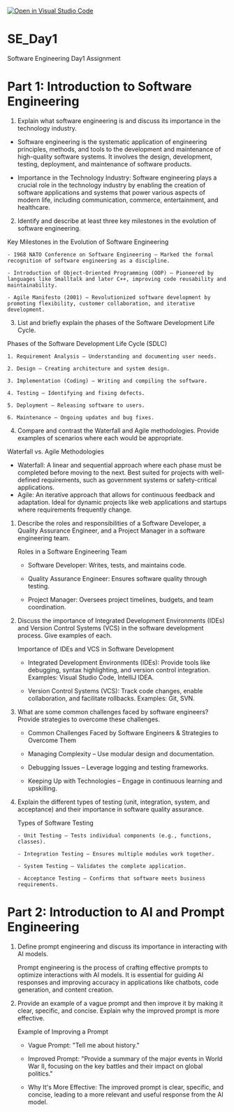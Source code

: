 [![Open in Visual Studio Code](https://classroom.github.com/assets/open-in-vscode-2e0aaae1b6195c2367325f4f02e2d04e9abb55f0b24a779b69b11b9e10269abc.svg)](https://classroom.github.com/online_ide?assignment_repo_id=18360623&assignment_repo_type=AssignmentRepo)

# SE_Day1

Software Engineering Day1 Assignment

# Part 1: Introduction to Software Engineering

1. Explain what software engineering is and discuss its importance in the technology industry.

- Software engineering is the systematic application of engineering principles, methods, and tools to the development and maintenance of high-quality software systems. It involves the design, development, testing, deployment, and maintenance of software products.

- Importance in the Technology Industry: Software engineering plays a crucial role in the technology industry by enabling the creation of software applications and systems that power various aspects of modern life, including communication, commerce, entertainment, and healthcare.

2. Identify and describe at least three key milestones in the evolution of software engineering.

Key Milestones in the Evolution of Software Engineering

    - 1968 NATO Conference on Software Engineering – Marked the formal recognition of software engineering as a discipline.
    
    - Introduction of Object-Oriented Programming (OOP) – Pioneered by languages like Smalltalk and later C++, improving code reusability and maintainability.
    
    - Agile Manifesto (2001) – Revolutionized software development by promoting flexibility, customer collaboration, and iterative development.

3. List and briefly explain the phases of the Software Development Life Cycle.

Phases of the Software Development Life Cycle (SDLC)

    1. Requirement Analysis – Understanding and documenting user needs.
    
    2. Design – Creating architecture and system design.
    
    3. Implementation (Coding) – Writing and compiling the software.
    
    4. Testing – Identifying and fixing defects.
    
    5. Deployment – Releasing software to users.
    
    6. Maintenance – Ongoing updates and bug fixes.

4. Compare and contrast the Waterfall and Agile methodologies. Provide examples of scenarios where each would be appropriate.

Waterfall vs. Agile Methodologies

   - Waterfall: A linear and sequential approach where each phase must be completed before moving to the next. Best suited for projects with well-defined requirements, such as government systems or safety-critical applications.
   - Agile: An iterative approach that allows for continuous feedback and adaptation. Ideal for dynamic projects like web applications and startups where requirements frequently change.

1. Describe the roles and responsibilities of a Software Developer, a Quality Assurance Engineer, and a Project Manager in a software engineering team.

    Roles in a Software Engineering Team

      - Software Developer: Writes, tests, and maintains code.

      - Quality Assurance Engineer: Ensures software quality through testing.

      - Project Manager: Oversees project timelines, budgets, and team coordination.

2. Discuss the importance of Integrated Development Environments (IDEs) and Version Control Systems (VCS) in the software development process. Give examples of each.

    Importance of IDEs and VCS in Software Development

      - Integrated Development Environments (IDEs): Provide tools like debugging, syntax highlighting, and version control integration. Examples: Visual Studio Code, IntelliJ IDEA.

      - Version Control Systems (VCS): Track code changes, enable collaboration, and facilitate rollbacks. Examples: Git, SVN.

3. What are some common challenges faced by software engineers? Provide strategies to overcome these challenges.

   - Common Challenges Faced by Software Engineers & Strategies to Overcome Them

   - Managing Complexity – Use modular design and documentation.

   - Debugging Issues – Leverage logging and testing frameworks.

   - Keeping Up with Technologies – Engage in continuous learning and upskilling.

4. Explain the different types of testing (unit, integration, system, and acceptance) and their importance in software quality assurance.

    Types of Software Testing

       - Unit Testing – Tests individual components (e.g., functions, classes).
       
       - Integration Testing – Ensures multiple modules work together.
       
       - System Testing – Validates the complete application.
       
       - Acceptance Testing – Confirms that software meets business requirements.

# Part 2: Introduction to AI and Prompt Engineering

1. Define prompt engineering and discuss its importance in interacting with AI models.

    Prompt engineering is the process of crafting effective prompts to optimize interactions with AI models. It is essential for guiding AI responses and improving accuracy in applications like chatbots, code generation, and content creation.

2. Provide an example of a vague prompt and then improve it by making it clear, specific, and concise. Explain why the improved prompt is more effective.

    Example of Improving a Prompt

      - Vague Prompt: "Tell me about history."

      - Improved Prompt: "Provide a summary of the major events in World War II, focusing on the key battles and their impact on global politics."

      - Why It's More Effective: The improved prompt is clear, specific, and concise, leading to a more relevant and useful response from the AI model.
  